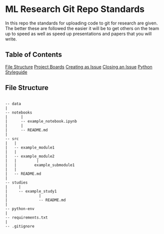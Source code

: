 # ML Research Git Repo Standards

In this repo the standards for uploading code to git for research are given. The better these are followed the easier it will be to get others on the team up to speed as well as speed up presentations and papers that you will write.

## Table of Contents

[File Structure](#file-structure)
[Project Boards](#project-boards)
[Creating as Issue](#creating-an-issue)
[Closing an Issue](#closing-an-issue)
[Python Styleguide](#python-styleguide)

## File Structure

```

-- data
|
-- notebooks
|      |
|      -- example_notebook.ipynb
|      |
|      -- README.md
|
-- src
|   |
|   -- example_module1
|   |
|   -- example_module2
|   |         |
|   |        example_submodule1
|   |
|   -- README.md
|
-- studies
|     |
|     -- example_study1
|              |
|              -- README.md
|
-- python-env
|
-- requirements.txt
|
-- .gitignore




```
